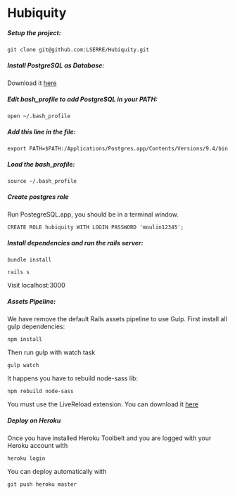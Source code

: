 # Hubiquity

##### Setup the project:

`git clone git@github.com:LSERRE/Hubiquity.git`

##### Install PostgreSQL as Database:

Download it [here](http://postgresapp.com/)

##### Edit bash_profile to add PostgreSQL in your PATH:

`open ~/.bash_profile`

##### Add this line in the file: 

`export PATH=$PATH:/Applications/Postgres.app/Contents/Versions/9.4/bin`

##### Load the bash_profile:

`source ~/.bash_profile`

##### Create postgres role

Run PostegreSQL.app, you should be in a terminal window.

`CREATE ROLE hubiquity WITH LOGIN PASSWORD 'moulin12345';`

##### Install dependencies and run the rails server:

`bundle install`

`rails s`

Visit localhost:3000

##### Assets Pipeline:

We have remove the default Rails assets pipeline to use Gulp.
First install all gulp dependencies:

`npm install`

Then run gulp with watch task

`gulp watch`

It happens you have to rebuild node-sass lib:

`npm rebuild node-sass`

You must use the LiveReload extension. You can download it [here](https://chrome.google.com/webstore/detail/livereload/)

##### Deploy on Heroku

Once you have installed Heroku Toolbelt and you are logged with your Heroku account with 

`heroku login`

You can deploy automatically with 

`git push heroku master`

